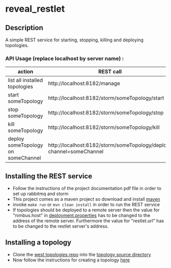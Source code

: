# reveal_restlet

## Description
A simple REST service for starting, stopping, killing and deploying topologies.
### API Usage (replace localhost by server name) :
action  | REST call
------------- | -------------
list all installed topologies | http://localhost:8182/manage
start someTopology  | http://localhost:8182/storm/someTopology/start
stop someTopology  | http://localhost:8182/storm/someTopology/stop
kill someTopology  | http://localhost:8182/storm/someTopology/kill
deploy someTopology on someChannel | http://localhost:8182/storm/someTopology/deploy?channel=someChannel

## Installing the REST service
* Follow the instructions of the project documentation pdf file in order to set up rabbitmq and storm
* This project comes as a maven project so download and install [maven](http://maven.apache.org/download.cgi)
* invoke `make run` or `mvn clean install` in order to run the REST service
* If topologies should be deployed to a remote server then the value for "nimbus.host" in [deployment.properties](../master/deployment.properties) has to be changed to the address of the remote server.
Furthermore the value for "restlet.url" has to be changed to the restlet server's address.

## Installing a topology
* Clone the [west topologies repo](https://github.com/Institute-Web-Science-and-Technologies/westTopologies) into the [topology source directory](../master/topology_src)
* Now follow the instructions for creating a topology [here](https://github.com/Institute-Web-Science-and-Technologies/westTopologies/blob/master/README.md#creating-a-new-topology)
